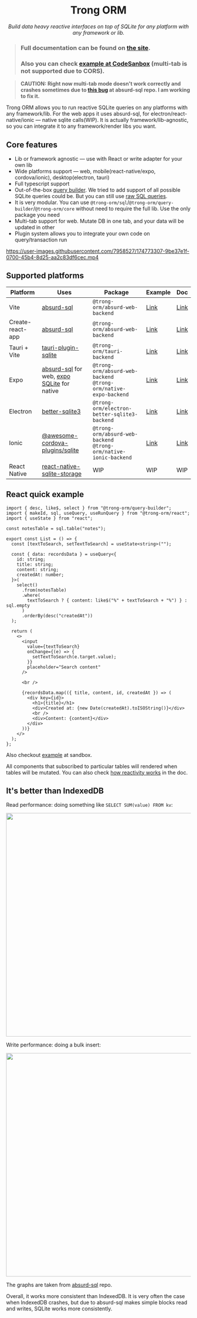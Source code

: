 <p align="center">
  <h1 align="center">Trong ORM</h1>
</p>

<p align="center">
  <i>Build data heavy reactive interfaces on top of SQLite for any platform with any framework or lib.</i>
</p>

> ### Full documentation can be found on [the site](https://trong-orm.netlify.app/).
>
> ### Also you can check [example at CodeSanbox](https://codesandbox.io/s/react-trong-example-q0e9iu) (multi-tab is not supported due to CORS).

> **CAUTION: Right now multi-tab mode doesn't work correctly and crashes sometimes due to [this bug](https://github.com/jlongster/absurd-sql/issues/30) at absurd-sql repo.
> I am working to fix it.**

Trong ORM allows you to run reactive SQLite queries on any platforms with any framework/lib. For the web apps it uses absurd-sql, for electron/react-native/ionic — native sqlite calls(WIP). It is actually framework/lib-agnostic, so you can integrate it to any framework/render libs you want.

## Core features

- Lib or framework agnostic — use with React or write adapter for your own lib
- Wide platforms support — web, mobile(react-native/expo, cordova/ionic), desktop(electron, tauri)
- Full typescript support
- Out-of-the-box [query builder](https://trong-orm.netlify.app/building-sql/query-builder). We tried to add support of all possible SQLite queries could be. But you can still use [raw SQL queries](https://trong-orm.netlify.app/building-sql/raw).
- It is very modular. You can use `@trong-orm/sql`/`@trong-orm/query-builder`/`@trong-orm/core` without need to require the full lib. Use the only package you need
- Multi-tab support for web. Mutate DB in one tab, and your data will be updated in other
- Plugin system allows you to integrate your own code on query/transaction run

https://user-images.githubusercontent.com/7958527/174773307-9be37e1f-0700-45b4-8d25-aa2c83df6cec.mp4

## Supported platforms

| Platform         | Uses                                                                                                                                       | Package                                                               | Example                                                                              | Doc                                                                                              |
| ---------------- | ------------------------------------------------------------------------------------------------------------------------------------------ | --------------------------------------------------------------------- | ------------------------------------------------------------------------------------ | ------------------------------------------------------------------------------------------------ |
| Vite             | [absurd-sql](https://github.com/jlongster/absurd-sql)                                                                                      | `@trong-orm/absurd-web-backend`                                       | [Link](https://github.com/trong-orm/trong-orm/tree/main/packages/vite-react-example) | [Link](https://trong-orm.netlify.app/backends/web#configuration-and-usage-with-vite)             |
| Create-react-app | [absurd-sql](https://github.com/jlongster/absurd-sql)                                                                                      | `@trong-orm/absurd-web-backend`                                       | [Link](https://github.com/trong-orm/trong-cra-example)                               | [Link](https://trong-orm.netlify.app/backends/web#configuration-and-usage-with-create-react-app) |
| Tauri + Vite     | [tauri-plugin-sqlite](https://github.com/lzdyes/tauri-plugin-sqlite)                                                                       | `@trong-orm/tauri-backend`                                            | [Link](https://github.com/trong-orm/trong-tauri-example)                             | [Link](https://trong-orm.netlify.app/backends/tauri)                                             |
| Expo             | [absurd-sql](https://github.com/jlongster/absurd-sql) for web, [expo SQLite](https://docs.expo.dev/versions/latest/sdk/sqlite/) for native | `@trong-orm/absurd-web-backend`<br/>`@trong-orm/native-expo-backend`  | [Link](https://github.com/trong-orm/trong-expo-example)                              | [Link](https://trong-orm.netlify.app/backends/expo)                                              |
| Electron         | [better-sqlite3](https://github.com/WiseLibs/better-sqlite3)                                                                               | `@trong-orm/electron-better-sqlite3-backend`                          | [Link](https://github.com/trong-orm/trong-electron-better-sqlite3-example)           | [Link](https://trong-orm.netlify.app/backends/electron)                                          |
| Ionic            | [@awesome-cordova-plugins/sqlite](https://www.npmjs.com/package/@awesome-cordova-plugins/sqlite)                                           | `@trong-orm/absurd-web-backend`<br/>`@trong-orm/native-ionic-backend` | [Link](https://github.com/trong-orm/trong-ionic-example)                             | [Link](https://trong-orm.netlify.app/backends/ionic)                                             |
| React Native     | [react-native-sqlite-storage](https://github.com/andpor/react-native-sqlite-storage)                                                       | WIP                                                                   | WIP                                                                                  | WIP                                                                                              |

## React quick example

```tsx
import { desc, like$, select } from "@trong-orm/query-builder";
import { makeId, sql, useQuery, useRunQuery } from "@trong-orm/react";
import { useState } from "react";

const notesTable = sql.table("notes");

export const List = () => {
  const [textToSearch, setTextToSearch] = useState<string>("");

  const { data: recordsData } = useQuery<{
    id: string;
    title: string;
    content: string;
    createdAt: number;
  }>(
    select()
      .from(notesTable)
      .where(
        textToSearch ? { content: like$("%" + textToSearch + "%") } : sql.empty
      )
      .orderBy(desc("createdAt"))
  );

  return (
    <>
      <input
        value={textToSearch}
        onChange={(e) => {
          setTextToSearch(e.target.value);
        }}
        placeholder="Search content"
      />

      <br />

      {recordsData.map(({ title, content, id, createdAt }) => (
        <div key={id}>
          <h1>{title}</h1>
          <div>Created at: {new Date(createdAt).toISOString()}</div>
          <br />
          <div>Content: {content}</div>
        </div>
      ))}
    </>
  );
};
```

Also checkout [example](https://codesandbox.io/s/react-trong-example-q0e9iu) at sandbox.

All components that subscribed to particular tables will rendered when tables will be mutated.
You can also check [how reactivity works](https://trong-orm.netlify.app/how-reactivity-works) in the doc.

## It's better than IndexedDB

Read performance: doing something like `SELECT SUM(value) FROM kv`:

<img width="610" src="https://user-images.githubusercontent.com/7958527/174833698-50083d30-2c2d-44a0-9f86-1e4ea644f4c4.png" />

Write performance: doing a bulk insert:

<img width="610" src="https://user-images.githubusercontent.com/7958527/174833809-0fe78929-1c01-4ad9-b39e-12baf3f196ce.png" />

The graphs are taken from [absurd-sql](https://github.com/jlongster/absurd-sql) repo.

Overall, it works more consistent than IndexedDB. It is very often the case when IndexedDB crashes, but due to absurd-sql makes simple blocks read and writes, SQLite works more consistently.
